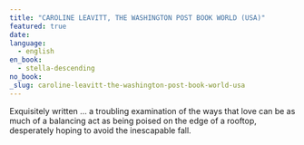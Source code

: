 ```yaml
---
title: "CAROLINE LEAVITT, THE WASHINGTON POST BOOK WORLD (USA)"
featured: true
date:
language:
  - english
en_book:
  - stella-descending
no_book:
_slug: caroline-leavitt-the-washington-post-book-world-usa
---
```


Exquisitely written … a troubling examination of the ways that love can be as much of a balancing act as being poised on the edge of a rooftop, desperately hoping to avoid the inescapable fall.

